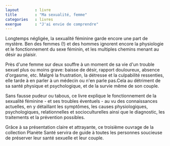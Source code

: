 ```yaml
---
layout       : livre
title        : "Ma sexualité, femme"
categories   : livres
exergue      : "J'ai envie de comprendre"
---
```


Longtemps négligée, la sexualité féminine garde encore une part de mystère. Ben des femmes (!) et des hommes ignorent encore la physiologie et le fonctionnement du sexe féminin, et les multiples chemins menant au désir au plaisir.

Près d'une femme sur deux souffre à un moment de sa vie d'un trouble sexuel plus ou moins grave: baisse de désir, rapport douloureux, absence d'orgasme, etc. Malgré la frustration, la détresse et la culpabilité ressenties, elle tarde à en parler à un médecin ou n'en parle pas.Cela au détriment de sa santé physique et psychologique, et de la survie même de son couple.

Sans fausse pudeur ou tabous, ce livre explique le fonctionnement de la sexualité féminine - et ses troubles éventuels - au vu des connaissances actuelles, en y détaillant les symptômes, les causes physiologiques, psychologiques, relationnelles et socioculturelles ainsi que le diagnostic, les traitements et la prévention possibles.

Grâce à sa présentation claire et attrayante, ce troisième ouvrage de la collection Planète Santé servira de guide à toutes les personnes soucieuse de préserver leur santé sexuelle et leur couple.